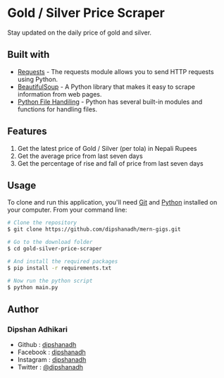 # Gold / Silver Price Scraper

Stay updated on the daily price of gold and silver.

## Built with

-   [Requests](https://pypi.org/project/requests/) - The requests module allows you to send HTTP requests using Python.
-   [BeautifulSoup](https://pypi.org/project/beautifulsoup4/) - A Python library that makes it easy to scrape information from web pages.
-   [Python File Handiling](https://www.programiz.com/python-programming/file-operation) - Python has several built-in modules and functions for handling files.

## Features

1. Get the latest price of Gold / Silver (per tola) in Nepali Rupees
2. Get the average price from last seven days
3. Get the percentage of rise and fall of price from last seven days

## Usage

To clone and run this application, you'll need [Git](https://git-scm.com/downloads) and [Python](https://www.python.org/) installed on your computer. From your command line:

```bash
# Clone the repository
$ git clone https://github.com/dipshanadh/mern-gigs.git

# Go to the download folder
$ cd gold-silver-price-scraper

# And install the required packages
$ pip install -r requirements.txt

# Now run the python script
$ python main.py
```

## Author

### Dipshan Adhikari

-   Github : [dipshanadh](https://github.com/dipshanadh)
-   Facebook : [dipshanadh](https://facebook.com/dipshanadh)
-   Instagram : [dipshanadh](https://instagram.com/dipshanadh)
-   Twitter : [@dipshanadh](https://twitter.com/@dipshanadh)
